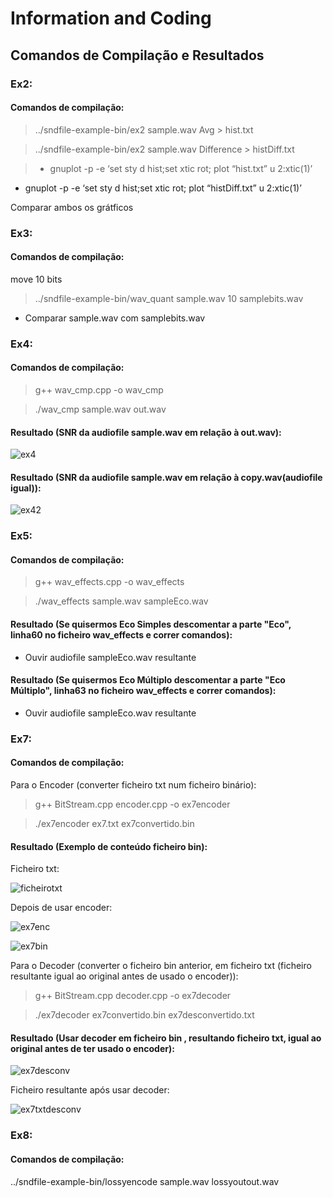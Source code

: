 # Information and Coding
## Comandos de Compilação e Resultados


### Ex2:
#### Comandos de compilação:
>../sndfile-example-bin/ex2 sample.wav Avg > hist.txt 

>../sndfile-example-bin/ex2 sample.wav Difference > histDiff.txt 

>- gnuplot -p -e ‘set sty d hist;set xtic rot; plot “hist.txt” u 2:xtic(1)’ 

- gnuplot -p -e ‘set sty d hist;set xtic rot; plot “histDiff.txt” u 2:xtic(1)’ 

Comparar ambos os grátficos

### Ex3:
#### Comandos de compilação:
move 10 bits
> ../sndfile-example-bin/wav_quant sample.wav 10 samplebits.wav
- Comparar sample.wav com samplebits.wav

### Ex4:
#### Comandos de compilação:
> g++ wav_cmp.cpp -o wav_cmp

> ./wav_cmp sample.wav out.wav

#### Resultado (SNR da audiofile sample.wav em relação à out.wav):
![ex4](https://user-images.githubusercontent.com/84578738/198879260-b746c277-8c7e-4ff9-bc36-415ef973be2d.png)

#### Resultado (SNR da audiofile sample.wav em relação à copy.wav(audiofile igual)):
![ex42](https://user-images.githubusercontent.com/84578738/198881115-240eca30-6ec8-463e-b017-7a110be98b28.png)

### Ex5:
#### Comandos de compilação:
> g++ wav_effects.cpp -o wav_effects

>./wav_effects sample.wav sampleEco.wav

#### Resultado (Se quisermos Eco Simples descomentar a parte "Eco", linha60 no ficheiro wav_effects e correr comandos):
- Ouvir audiofile sampleEco.wav resultante

#### Resultado (Se quisermos Eco Múltiplo descomentar a parte "Eco Múltiplo", linha63 no ficheiro wav_effects e correr comandos):
- Ouvir audiofile sampleEco.wav resultante

### Ex7:
#### Comandos de compilação:
Para o Encoder (converter ficheiro txt num ficheiro binário):
> g++ BitStream.cpp encoder.cpp -o ex7encoder

>./ex7encoder ex7.txt ex7convertido.bin

#### Resultado (Exemplo de conteúdo ficheiro bin):
Ficheiro txt:

![ficheirotxt](https://user-images.githubusercontent.com/84578738/198882818-88bde658-04b5-4f57-a6b0-21f0dbbdedad.png)

Depois de usar encoder:

![ex7enc](https://user-images.githubusercontent.com/84578738/198882568-c9459840-91b9-442d-8bd2-329d30c7317b.png)

![ex7bin](https://user-images.githubusercontent.com/84578738/198882611-9a6914cd-cac9-45ac-8a32-43f21a316f45.png)

Para o Decoder (converter o ficheiro bin anterior, em ficheiro txt (ficheiro resultante igual ao original antes de usado o encoder)):
> g++ BitStream.cpp decoder.cpp -o ex7decoder

>./ex7decoder ex7convertido.bin ex7desconvertido.txt
#### Resultado (Usar decoder em ficheiro bin , resultando ficheiro txt, igual ao original antes de ter usado o encoder):
![ex7desconv](https://user-images.githubusercontent.com/84578738/198883000-aedf0623-997f-454b-b116-47c8db7ac075.png)

Ficheiro resultante após usar decoder:

![ex7txtdesconv](https://user-images.githubusercontent.com/84578738/198883119-116f63c8-8a15-470b-80ef-f644ac6f8402.png)

### Ex8:
#### Comandos de compilação:
../sndfile-example-bin/lossyencode sample.wav lossyoutout.wav




